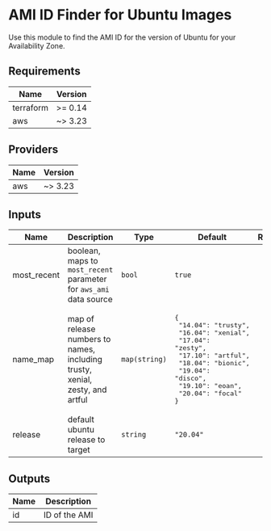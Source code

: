 # AMI ID Finder for Ubuntu Images

Use this module to find the AMI ID for the version of Ubuntu for your Availability Zone.

## Requirements

| Name | Version |
|------|---------|
| terraform | >= 0.14 |
| aws | ~> 3.23 |

## Providers

| Name | Version |
|------|---------|
| aws | ~> 3.23 |

## Inputs

| Name | Description | Type | Default | Required |
|------|-------------|------|---------|:--------:|
| most\_recent | boolean, maps to `most_recent` parameter for `aws_ami` data source | `bool` | `true` | no |
| name\_map | map of release numbers to names, including trusty, xenial, zesty, and artful | `map(string)` | <pre>{<br>  "14.04": "trusty",<br>  "16.04": "xenial",<br>  "17.04": "zesty",<br>  "17.10": "artful",<br>  "18.04": "bionic",<br>  "19.04": "disco",<br>  "19.10": "eoan",<br>  "20.04": "focal"<br>}</pre> | no |
| release | default ubuntu release to target | `string` | `"20.04"` | no |

## Outputs

| Name | Description |
|------|-------------|
| id | ID of the AMI |

